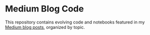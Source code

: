 # Medium Blog Code

This repository contains evolving code and notebooks featured in my [Medium blog posts](https://medium.com/@alikhalaji), organized by topic.
